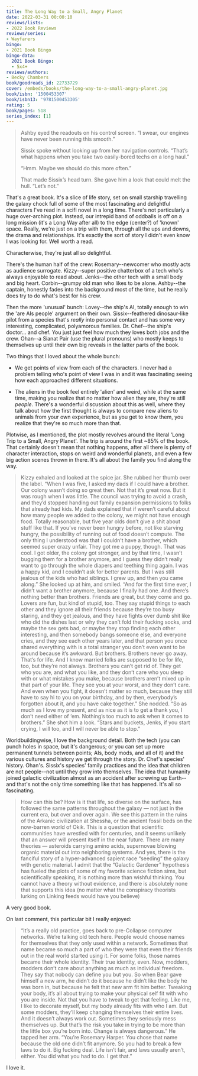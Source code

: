 ```yaml
---
title: The Long Way to a Small, Angry Planet
date: 2022-03-31 00:00:10
reviews/lists:
- 2022 Book Reviews
reviews/series:
- Wayfarers
bingo:
- 2021 Book Bingo
bingo-data:
  2021 Book Bingo:
  - 5x4+
reviews/authors:
- Becky Chambers
book/goodreads_id: 22733729
cover: /embeds/books/the-long-way-to-a-small-angry-planet.jpg
book/isbn: '1500453307'
book/isbn13: '9781500453305'
rating: 5
book/pages: 518
series_index: [1]
---
```

> Ashby eyed the readouts on his control screen. “I swear, our engines have never been running this smooth.”
> 
> Sissix spoke without looking up from her navigation controls. “That’s what happens when you take two easily-bored techs on a long haul.”
> 
> “Hmm. Maybe we should do this more often.”
> 
> That made Sissix’s head turn. She gave him a look that could melt the hull. “Let’s not.”

That's a great book. It's a slice of life story, set on small starship travelling the galaxy chock full of some of the most fascinating and delightful characters I've read in a scifi novel in a long time. There's not particularly a huge over-arching plot. Instead, our intrepid band of oddballs is off on a long mission (it's a Long Way after all) to the edge (center?) of 'known' space. Really, we're just on a trip with them, through all the ups and downs, the drama and relationships. It's exactly the sort of story I didn't even know I was looking for. Well worth a read. 

<!--more-->

Characterwise, they're just all so delightful. 

There's the human half of the crew: Rosemary--newcomer who mostly acts as audience surrogate.  Kizzy--super positive chatterbox of a tech who's always enjoyable to read about. Jenks--the other tech with a small body and big heart. Corbin--grumpy old man who likes to be alone. Ashby--the captain, honestly fades into the background most of the time, but he really does try to do what's best for his crew. 

Then the more 'unusual' bunch: Lovey--the ship's AI, totally enough to win the 'are AIs people' argument on their own. Sissix--feathered dinosaur-like pilot from a species that's *really* into personal contact and has some very interesting, complicated, polyamorous families. Dr. Chef--the ship's doctor... and chef. You just just feel how much they loves both jobs and the crew. Ohan--a Sianat Pair (use the plural pronouns) who mostly keeps to themselves up until their own big reveals in the latter parts of the book. 

Two things that I loved about the whole bunch: 

* We get points of view from each of the characters. I never had a problem telling who's point of view I was in and it was fascinating seeing how each approached different situations. 

* The aliens in the book feel entirely 'alien' and weird, while at the same time, making you realize that no matter how alien they are, they're still *people*. There's a wonderful discussion about this as well, where they talk about how the first thought is always to compare new aliens to animals from your own experience, but as you get to know them, you realize that they're so much more than that. 

Plotwise, as I mentioned, the plot mostly revolves around the literal 'Long Trip to a Small, Angry Planet'. The trip is around the first ~85% of the book. That certainly doesn't mean that nothing happens, after all there is plenty of character interaction, stops on weird and wonderful planets, and even a few big action scenes thrown in there. It's all about the family you find along the way. 

> Kizzy exhaled and looked at the spice jar. She rubbed her thumb over the label. “When I was five, I asked my dads if I could have a brother. Our colony wasn’t doing so great then. Not that it’s great now. But it was rough when I was little. The council was trying to avoid a crash, and they’d stopped handing out family expansion permissions to folks that already had kids. My dads explained that if weren’t careful about how many people we added to the colony, we might not have enough food. Totally reasonable, but five year olds don’t give a shit about stuff like that. If you’ve never been hungry before, not like starving hungry, the possibility of running out of food doesn’t compute. The only thing I understood was that I couldn’t have a brother, which seemed super crazy unfair. They got me a puppy, though. That was cool. I got older, the colony got stronger, and by that time, I wasn’t bugging them for a brother anymore, and I guess they didn’t really want to go through the whole diapers and teething thing again. I was a happy kid, and I couldn’t ask for better parents. But I was still jealous of the kids who had siblings. I grew up, and then you came along.” She looked up at him, and smiled. “And for the first time ever, I didn’t want a brother anymore, because I finally had one. And there’s nothing better than brothers. Friends are great, but they come and go. Lovers are fun, but kind of stupid, too. They say stupid things to each other and they ignore all their friends because they’re too busy staring, and they get jealous, and they have fights over dumb shit like who did the dishes last or why they can’t fold their fucking socks, and maybe the sex gets bad, or maybe they stop finding each other interesting, and then somebody bangs someone else, and everyone cries, and they see each other years later, and that person you once shared everything with is a total stranger you don’t even want to be around because it’s awkward. But brothers. Brothers never go away. That’s for life. And I know married folks are supposed to be for life, too, but they’re not always. Brothers you can’t get rid of. They get who you are, and what you like, and they don’t care who you sleep with or what mistakes you make, because brothers aren’t mixed up in that part of your life. They see you at your worst, and they don’t care. And even when you fight, it doesn’t matter so much, because they still have to say hi to you on your birthday, and by then, everybody’s forgotten about it, and you have cake together.” She nodded. “So as much as I love my present, and as nice as it is to get a thank you, I don’t need either of ‘em. Nothing’s too much to ask when it comes to brothers.” She shot him a look. “Stars and buckets, Jenks, if you start crying, I will too, and I will never be able to stop.”

Worldbuildingwise, I love the background detail. Both the tech (you can punch holes in space, but it's dangerous; or you can set up more permanent tunnels between points; AIs, body mods, and all of it) and the various cultures and history we get through the story. Dr. Chef's species' history. Ohan's. Sissix's species' family practices and the idea that children are not people--not until they grow into themselves. The idea that humanity joined galactic civilization almost as an accident after screwing up Earth--and that's not the only time something like that has happened. It's all so fascinating. 

> How can this be? How is it that life, so diverse on the surface, has followed the same patterns throughout the galaxy — not just in the current era, but over and over again. We see this pattern in the ruins of the Arkanic civilization at Shessha, or the ancient fossil beds on the now-barren world of Okik. This is a question that scientific communities have wrestled with for centuries, and it seems unlikely that an answer will present itself in the near future. There are many theories — asteroids carrying amino acids, supernovae blowing organic material out into neighboring systems. And yes, there is the fanciful story of a hyper-advanced sapient race “seeding” the galaxy with genetic material. I admit that the “Galactic Gardener” hypothesis has fueled the plots of some of my favorite science fiction sims, but scientifically speaking, it is nothing more than wishful thinking. You cannot have a theory without evidence, and there is absolutely none that supports this idea (no matter what the conspiracy theorists lurking on Linking feeds would have you believe)

A very good book. 

On last comment, this particular bit I really enjoyed:

> “It’s a really old practice, goes back to pre-Collapse computer networks. We’re talking old tech here. People would choose names for themselves that they only used within a network. Sometimes that name became so much a part of who they were that even their friends out in the real world started using it. For some folks, those names became their whole identity. Their true identity, even. Now, modders, modders don’t care about anything as much as individual freedom. They say that nobody can define you but you. So when Bear gave himself a new arm, he didn’t do it because he didn’t like the body he was born in, but because he felt that new arm fit him better. Tweaking your body, it’s all about trying to make your physical self fit with who you are inside. Not that you have to tweak to get that feeling. Like me, I like to decorate myself, but my body already fits with who I am. But some modders, they’ll keep changing themselves their entire lives. And it doesn’t always work out. Sometimes they seriously mess themselves up. But that’s the risk you take in trying to be more than the little box you’re born into. Change is always dangerous.” He tapped her arm. “You’re Rosemary Harper. You chose that name because the old one didn’t fit anymore. So you had to break a few laws to do it. Big fucking deal. Life isn’t fair, and laws usually aren’t, either. You did what you had to do. I get that.”

I love it.